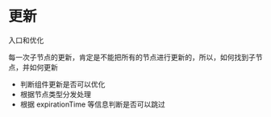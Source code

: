 # 更新

入口和优化

每一次子节点的更新，肯定是不能把所有的节点进行更新的，所以，如何找到子节点，并如何更新

- 判断组件更新是否可以优化
- 根据节点类型分发处理
- 根据 expirationTime 等信息判断是否可以跳过

